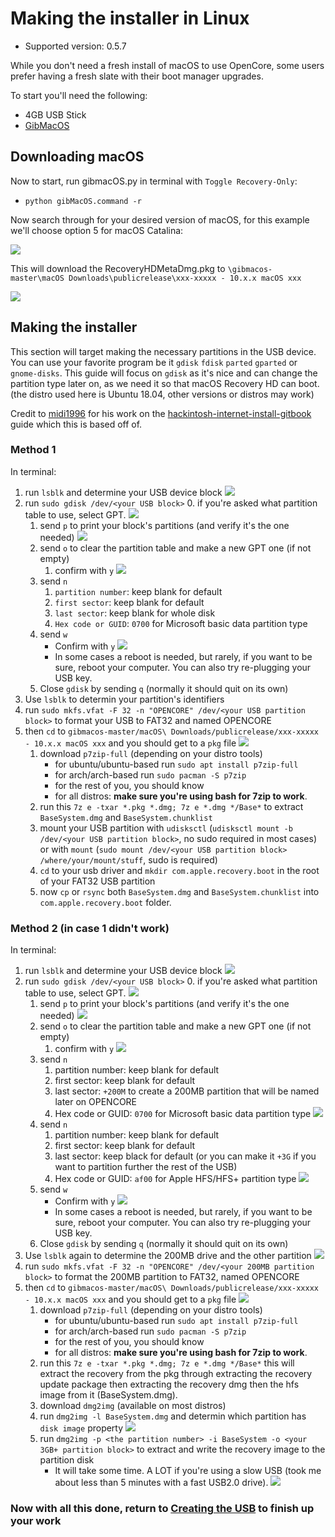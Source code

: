 # Making the installer in Linux

* Supported version: 0.5.7



While you don't need a fresh install of macOS to use OpenCore, some users prefer having a fresh slate with their boot manager upgrades.

To start you'll need the following:
* 4GB USB Stick
* [GibMacOS](https://github.com/corpnewt/gibMacOS)

## Downloading macOS

Now to start, run gibmacOS.py in terminal with `Toggle Recovery-Only`:

* `python gibMacOS.command -r`

Now search through for your desired version of macOS, for this example we'll choose option 5 for macOS Catalina:

![](https://cdn.discordapp.com/attachments/683011276938543134/688850725337563158/Screen_Shot_2020-03-15_at_2.46.39_PM.png)

This will download the RecoveryHDMetaDmg.pkg to `\gibmacos-master\macOS Downloads\publicrelease\xxx-xxxxx - 10.x.x macOS xxx`

![](https://cdn.discordapp.com/attachments/683011276938543134/688851283855409194/Screen_Shot_2020-03-15_at_2.48.54_PM.png)

## Making the installer

This section will target making the necessary partitions in the USB device. You can use your favorite program be it `gdisk` `fdisk` `parted` `gparted` or `gnome-disks`. This guide will focus on `gdisk` as it's nice and can change the partition type later on, as we need it so that macOS Recovery HD can boot. (the distro used here is Ubuntu 18.04, other versions or distros may work)

Credit to [midi1996](https://github.com/midi1996) for his work on the [hackintosh-internet-install-gitbook](https://midi1996.github.io/hackintosh-internet-install-gitbook/) guide which this is based off of.

### Method 1

In terminal:

1. run `lsblk` and determine your USB device block
   ![](https://media.discordapp.net/attachments/580631240991047701/688920468220280842/unknown.png)
2. run `sudo gdisk /dev/<your USB block>`
   0. if you're asked what partition table to use, select GPT.
      ![](https://media.discordapp.net/attachments/580631240991047701/688920849771659265/unknown.png)
   1. send `p` to print your block's partitions \(and verify it's the one needed\)
      ![](https://media.discordapp.net/attachments/580631240991047701/688921334775939093/unknown.png)
   2. send `o` to clear the partition table and make a new GPT one (if not empty)
      1. confirm with `y`
         ![](https://media.discordapp.net/attachments/580631240991047701/688921581032046659/unknown.png)
   3. send `n`
      1. `partition number`: keep blank for default
      2. `first sector`: keep blank for default
      3. `last sector`: keep blank for whole disk
      4. `Hex code or GUID`: `0700` for Microsoft basic data partition type
   4. send `w`
      * Confirm with `y`
      ![](https://media.discordapp.net/attachments/580631240991047701/688922153835692052/unknown.png)
      * In some cases a reboot is needed, but rarely, if you want to be sure, reboot your computer. You can also try re-plugging your USB key.
   6. Close `gdisk` by sending `q` (normally it should quit on its own)
3. Use `lsblk` to determin your partition's identifiers
4. run `sudo mkfs.vfat -F 32 -n "OPENCORE" /dev/<your USB partition block>` to format your USB to FAT32 and named OPENCORE
5. then `cd` to `gibmacos-master/macOS\ Downloads/publicrelease/xxx-xxxxx - 10.x.x macOS xxx` and you should get to a `pkg` file
   ![](https://media.discordapp.net/attachments/580631240991047701/688923503202009227/unknown.png)
   1. download `p7zip-full` \(depending on your distro tools\)
      * for ubuntu/ubuntu-based run `sudo apt install p7zip-full`
      * for arch/arch-based run `sudo pacman -S p7zip`
      * for the rest of you, you should know
      * for all distros: **make sure you're using bash for 7zip to work**.
   2. run this `7z e -txar *.pkg *.dmg; 7z e *.dmg */Base*` to extract `BaseSystem.dmg` and `BaseSystem.chunklist`
   3. mount your USB partition with `udisksctl` (`udisksctl mount -b /dev/<your USB partition block>`, no sudo required in most cases) or with `mount` (`sudo mount /dev/<your USB partition block> /where/your/mount/stuff`, sudo is required)
   4. `cd` to your usb driver and `mkdir com.apple.recovery.boot` in the root of your FAT32 USB partition
   5. now `cp` or `rsync` both `BaseSystem.dmg` and `BaseSystem.chunklist` into `com.apple.recovery.boot` folder.

### Method 2 (in case 1 didn't work)

In terminal:

1. run `lsblk` and determine your USB device block
   ![](https://media.discordapp.net/attachments/580631240991047701/688920468220280842/unknown.png)
2. run `sudo gdisk /dev/<your USB block>`
   0. if you're asked what partition table to use, select GPT.
      ![](https://media.discordapp.net/attachments/580631240991047701/688920849771659265/unknown.png)
   1. send `p` to print your block's partitions \(and verify it's the one needed\)
      ![](https://media.discordapp.net/attachments/580631240991047701/688921334775939093/unknown.png)
   2. send `o` to clear the partition table and make a new GPT one (if not empty)
      1. confirm with `y`
         ![](https://media.discordapp.net/attachments/580631240991047701/688921581032046659/unknown.png)
   3. send `n`
      1. partition number: keep blank for default
      2. first sector: keep blank for default
      3. last sector: `+200M` to create a 200MB partition that will be named later on OPENCORE
      4. Hex code or GUID: `0700` for Microsoft basic data partition type
      ![](https://media.discordapp.net/attachments/580631240991047701/688921775098298436/unknown.png)
   4. send `n`
      1. partition number: keep blank for default
      2. first sector: keep blank for default
      3. last sector: keep black for default \(or you can make it `+3G` if you want to partition further the rest of the USB\)
      4. Hex code or GUID: `af00` for Apple HFS/HFS+ partition type
      ![](https://media.discordapp.net/attachments/580631240991047701/688922034796757080/unknown.png)
   5. send `w`
      * Confirm with `y`
      ![](https://media.discordapp.net/attachments/580631240991047701/688922153835692052/unknown.png)
      * In some cases a reboot is needed, but rarely, if you want to be sure, reboot your computer. You can also try re-plugging your USB key.
   6. Close `gdisk` by sending `q` (normally it should quit on its own)
3. Use `lsblk` again to determine the 200MB drive and the other partition
   ![](https://media.discordapp.net/attachments/580631240991047701/688922702060585135/unknown.png)
4. run `sudo mkfs.vfat -F 32 -n "OPENCORE" /dev/<your 200MB partition block>` to format the 200MB partition to FAT32, named OPENCORE
5. then `cd` to `gibmacos-master/macOS\ Downloads/publicrelease/xxx-xxxxx - 10.x.x macOS xxx` and you should get to a `pkg` file
   ![](https://media.discordapp.net/attachments/580631240991047701/688923503202009227/unknown.png)
   1. download `p7zip-full` \(depending on your distro tools\)
      * for ubuntu/ubuntu-based run `sudo apt install p7zip-full`
      * for arch/arch-based run `sudo pacman -S p7zip`
      * for the rest of you, you should know
      * for all distros: **make sure you're using bash for 7zip to work**.
   2. run this `7z e -txar *.pkg *.dmg; 7z e *.dmg */Base*` this will extract the recovery from the pkg through extracting the recovery update package then extracting the recovery dmg then the hfs image from it (BaseSystem.dmg).
   3. download `dmg2img` (available on most distros)
   4. run `dmg2img -l BaseSystem.dmg` and determin which partition has `disk image` property
      ![](https://media.discordapp.net/attachments/580631240991047701/688928772707319891/unknown.png)
   5. run `dmg2img -p <the partition number> -i BaseSystem -o <your 3GB+ partition block>` to extract and write the recovery image to the partition disk
      * It will take some time. A LOT if you're using a slow USB (took me about less than 5 minutes with a fast USB2.0 drive).
      ![](https://media.discordapp.net/attachments/580631240991047701/688931658904502272/unknown.png)

### Now with all this done, return to [Creating the USB](/installer-guide/opencore-efi.md) to finish up your work
